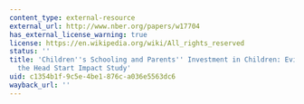 ```yaml
---
content_type: external-resource
external_url: http://www.nber.org/papers/w17704
has_external_license_warning: true
license: https://en.wikipedia.org/wiki/All_rights_reserved
status: ''
title: 'Children''s Schooling and Parents'' Investment in Children: Evidence from
  the Head Start Impact Study'
uid: c1354b1f-9c5e-4be1-876c-a036e5563dc6
wayback_url: ''
---
```

